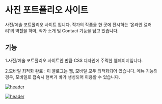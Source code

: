 # 사진 포트폴리오 사이트
사진/예술 포트폴리오 사이트 입니다. 작가의 작품을 한 곳에 전시하는 ‘온라인 갤러리’의 역할을 하며, 작가 소개 및 Contact 기능을 담고 있습니다.

## 기능
1.사진/예술 포트폴리오 사이트인 만큼 CSS 디자인에 주력한 웹페이지입니다.

2.모바일 최적화 완료 : 이 블로그는 웹, 모바일 모두 최적화되어 있습니다. 메뉴 기능의 경우, 모바일로 접속시 햄버거 바가 생성되어 이용할 수 있습니다. 

[![header](https://raw.githubusercontent.com/serinryu/photogallery.github.io/master/readme-index.png)](https://serinryu.github.io/photogallery/)

[![header](https://raw.githubusercontent.com/serinryu/photogallery.github.io/master/readme-mobile.png)](https://serinryu.github.io/photogallery/)

